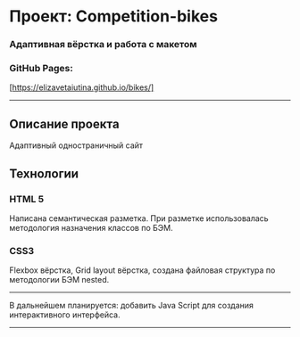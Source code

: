 # Проект: Сompetition-bikes

### Адаптивная вёрстка и работа с макетом

### GitHub Pages:
[https://elizavetaiutina.github.io/bikes/]

---

## Описание проекта
Адаптивный одностраничный сайт


## Технологии
### HTML 5

Написана семантическая разметка.
При разметке использовалась методология назначения классов по БЭМ.
### CSS3

Flexbox вёрстка, Grid layout вёрстка, создана файловая структура по методологии БЭМ nested.

---

В дальнейшем планируется: добавить Java Script для создания интерактивного интерфейса.

---

###
